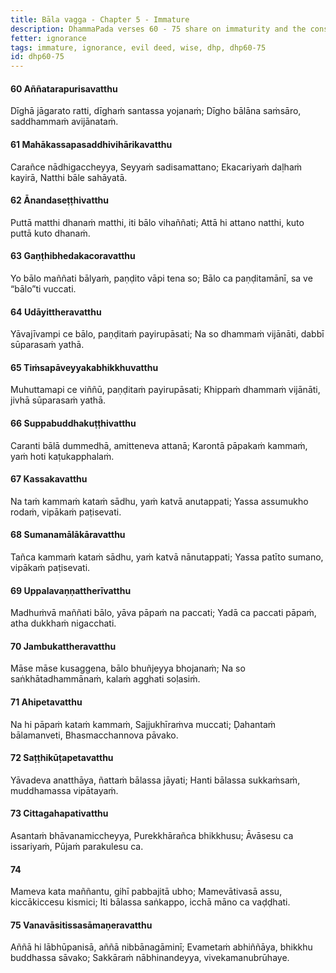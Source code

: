 ```yaml
---
title: Bāla vagga - Chapter 5 - Immature
description: DhammaPada verses 60 - 75 share on immaturity and the consequences of ignorance. The immature person is likened to a child who does not understand the true Dhamma.
fetter: ignorance
tags: immature, ignorance, evil deed, wise, dhp, dhp60-75
id: dhp60-75
---
```


#### 60 Aññatarapurisavatthu

Dīghā jāgarato ratti,
dīghaṁ santassa yojanaṁ;
Dīgho bālāna saṁsāro,
saddhammaṁ avijānataṁ.

#### 61 Mahākassapasaddhivihārikavatthu

Carañce nādhigaccheyya,
Seyyaṁ sadisamattano;
Ekacariyaṁ daḷhaṁ kayirā,
Natthi bāle sahāyatā.

#### 62 Ānandaseṭṭhivatthu

Puttā matthi dhanaṁ matthi,
iti bālo vihaññati;
Attā hi attano natthi,
kuto puttā kuto dhanaṁ.

#### 63 Gaṇṭhibhedakacoravatthu

Yo bālo maññati bālyaṁ,
paṇḍito vāpi tena so;
Bālo ca paṇḍitamānī,
sa ve “bālo”ti vuccati.

#### 64 Udāyittheravatthu

Yāvajīvampi ce bālo,
paṇḍitaṁ payirupāsati;
Na so dhammaṁ vijānāti,
dabbī sūparasaṁ yathā.

#### 65 Tiṁsapāveyyakabhikkhuvatthu

Muhuttamapi ce viññū,
paṇḍitaṁ payirupāsati;
Khippaṁ dhammaṁ vijānāti,
jivhā sūparasaṁ yathā.

#### 66 Suppabuddhakuṭṭhivatthu

Caranti bālā dummedhā,
amitteneva attanā;
Karontā pāpakaṁ kammaṁ,
yaṁ hoti kaṭukapphalaṁ.

#### 67 Kassakavatthu

Na taṁ kammaṁ kataṁ sādhu,
yaṁ katvā anutappati;
Yassa assumukho rodaṁ,
vipākaṁ paṭisevati.

#### 68 Sumanamālākāravatthu

Tañca kammaṁ kataṁ sādhu,
yaṁ katvā nānutappati;
Yassa patīto sumano,
vipākaṁ paṭisevati.

#### 69 Uppalavaṇṇattherīvatthu

Madhuṁvā maññati bālo,
yāva pāpaṁ na paccati;
Yadā ca paccati pāpaṁ,
atha dukkhaṁ nigacchati.

#### 70 Jambukattheravatthu

Māse māse kusaggena,
bālo bhuñjeyya bhojanaṁ;
Na so saṅkhātadhammānaṁ,
kalaṁ agghati soḷasiṁ.

#### 71 Ahipetavatthu

Na hi pāpaṁ kataṁ kammaṁ,
Sajjukhīraṁva muccati;
Ḍahantaṁ bālamanveti,
Bhasmacchannova pāvako.

#### 72 Saṭṭhikūṭapetavatthu

Yāvadeva anatthāya,
ñattaṁ bālassa jāyati;
Hanti bālassa sukkaṁsaṁ,
muddhamassa vipātayaṁ.

#### 73 Cittagahapativatthu

Asantaṁ bhāvanamiccheyya,
Purekkhārañca bhikkhusu;
Āvāsesu ca issariyaṁ,
Pūjaṁ parakulesu ca.

#### 74

Mameva kata maññantu,
gihī pabbajitā ubho;
Mamevātivasā assu,
kiccākiccesu kismici;
Iti bālassa saṅkappo,
icchā māno ca vaḍḍhati.

#### 75 Vanavāsitissasāmaṇeravatthu

Aññā hi lābhūpanisā,
aññā nibbānagāminī;
Evametaṁ abhiññāya,
bhikkhu buddhassa sāvako;
Sakkāraṁ nābhinandeyya,
vivekamanubrūhaye.
